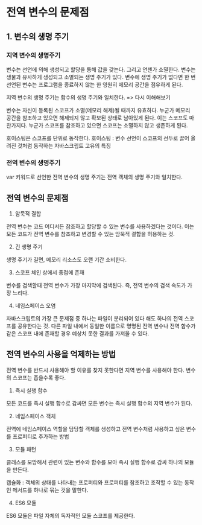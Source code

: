 # 전역 변수의 문제점

## 1. 변수의 생명 주기

### 지역 변수의 생명주기

변수는 선언에 의해 생성되고 할당을 통해 값을 갖는다. 그리고 언젠가 소멸한다.
변수는 생물과 유사하게 생성되고 소멸되는 생명 주기가 있다. 변수에 생명 주기가 없다면 한 번 선언된 변수는 프로그램을 종료하지 않는 한 영원히 메모리 공간을 점유하게 된다.

지역 변수의 생명 주기는 함수의 생명 주기와 일치한다. => 다시 이해해보기

변수는 자신이 등록된 스코프가 소멸(메모리 해제)될 때까지 유효하다. 누군가 메모리 공간을 참조하고 있으면 해제되지 않고 확보된 상태로 남아있게 된다. 이는 스코프도 마찬가지다. 누군가 스코프를 참조하고 있으면 스코프는 소멸하지 않고 생존하게 된다.

호이스팅은 스코프를 단위로 동작한다.
호이스팅 : 변수 선언이 스코프의 선두로 끌어 올려진 것처럼 동작하는 자바스크립트 고유의 특징

### 전역 변수의 생명주기

var 키워드로 선언한 전역 변수의 생명 주기는 전역 객체의 생명 주기와 일치한다.

## 전역 변수의 문제점

1. 암묵적 결합

전역 변수는 코드 어디서든 참조하고 할당할 수 있는 변수를 사용하겠다는 것이다. 이는 모든 코드가 전역 변수를 참조하고 변경할 수 있는 암묵적 결합을 허용하는 것.

2. 긴 생명 주기

생명 주기가 길면, 메모리 리소스도 오랜 기간 소비한다.

3. 스코프 체인 상에서 종점에 존재

변수를 검색할때 전역 변수가 가장 마지막에 검색된다. 즉, 전역 변수의 검색 속도가 가장 느리다.

4. 네임스페이스 오염

자바스크립트의 가장 큰 문제점 중 하나는 파일이 분리되어 있다 해도 하나의 전역 스코프를 공유한다는 것.
다른 파일 내에서 동일한 이름으로 명명된 전역 변수나 전역 함수가 같은 스코프 내에 존재할 경우 예상치 못한 결과를 가져올 수 있다.

## 전역 변수의 사용을 억제하는 방법

전역 변수를 반드시 사용해야 할 이유를 찾지 못한다면 지역 변수를 사용해야 한다. 변수의 스코프는 좁을수록 좋다.

1. 즉시 실행 함수

모든 코드를 즉시 실행 함수로 감싸면 모든 변수는 즉시 실행 함수의 지역 변수가 된다.

2. 네임스페이스 객체

전역에 네임스페이스 역할을 담당할 객체를 생성하고 전역 변수처럼 사용하고 싶은 변수를 프로퍼티로 추가하는 방법

3. 모듈 패턴

클래스를 모방해서 관련이 있는 변수와 함수를 모아 즉시 실행 함수로 감싸 하나의 모듈을 만든다.

캡슐화 : 객체의 상태를 나타내는 프로퍼티와 프로퍼티를 참조하고 조작할 수 있는 동작인 메서드를 하나로 묶는 것을 말한다.

4. ES6 모듈

ES6 모듈은 파일 자체의 독자적인 모듈 스코프를 제공한다.

